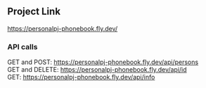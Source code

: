 ## Project Link

https://personalpj-phonebook.fly.dev/

### API calls

GET and POST: https://personalpj-phonebook.fly.dev/api/persons <br />
GET and DELETE: https://personalpj-phonebook.fly.dev/api/id <br />
GET: https://personalpj-phonebook.fly.dev/api/info
